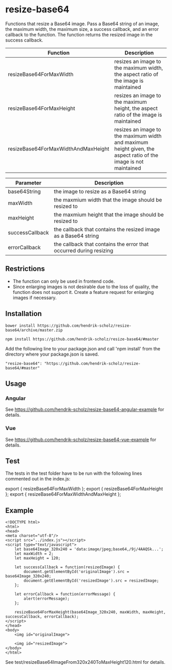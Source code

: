 # resize-base64

Functions that resize a Base64 image. Pass a Base64 string of an image, the maximum width, the maximum size, a success callback, and an error callback to the function. The function returns the resized image in the success callback.

| Function | Description |
| ------ | ----------- |
| resizeBase64ForMaxWidth | resizes an image to the maximum width, the aspect ratio of the image is maintained |
| resizeBase64ForMaxHeight | resizes an image to the maximum height, the aspect ratio of the image is maintained |
| resizeBase64ForMaxWidthAndMaxHeight | resizes an image to the maximum width and maximum height given, the aspect ratio of the image is not maintained |

| Parameter | Description |
| ------ | ----------- |
| base64String | the image to resize as a Base64 string |
| maxWidth | the maxmium width that the image should be resized to |
| maxHeight | the maxmium height that the image should be resized to |
| successCallback | the callback that contains the resized image as a Base64 string |
| errorCallback | the callback that contains the error that occurred during resizing |

## Restrictions

* The function can only be used in frontend code.
* Since enlarging images is not desirable due to the loss of quality, the function does not support it. Create a feature request for enlarging images if necessary.

## Installation

```
bower install https://github.com/hendrik-scholz/resize-base64/archive/master.zip
```

```
npm install https://github.com/hendrik-scholz/resize-base64/#master
```

Add the following line to your package.json and call 'npm install' from the directory
where your package.json is saved.

```
"resize-base64": "https://github.com/hendrik-scholz/resize-base64/#master"
```

## Usage

### Angular

See https://github.com/hendrik-scholz/resize-base64-angular-example for details.

### Vue

See https://github.com/hendrik-scholz/resize-base64-vue-example for details.

## Test

The tests in the test folder have to be run with the following lines commented out in the index.js:

export { resizeBase64ForMaxWidth };
export { resizeBase64ForMaxHeight };
export { resizeBase64ForMaxWidthAndMaxHeight };

## Example

```
<!DOCTYPE html>
<html>
<head>
<meta charset="utf-8"/>
<script src="../index.js"></script>
<script type="text/javascript">
	let base64Image_320x240 = 'data:image/jpeg;base64,/9j/4AAQSk...';
	let maxWidth = 2;
	let maxHeight = 120;
	
	let successCallback = function(resizedImage) {
		document.getElementById('originalImage').src = base64Image_320x240;
		document.getElementById('resizedImage').src = resizedImage;
	};
	
	let errorCallback = function(errorMessage) {
		alert(errorMessage);
	};
	
	resizeBase64ForMaxHeight(base64Image_320x240, maxWidth, maxHeight, successCallback, errorCallback);
</script>
</head>
<body>
	<img id="originalImage">

	<img id="resizedImage">
</body>
</html>
```

See test/resizeBase64ImageFrom320x240ToMaxHeight120.html for details.